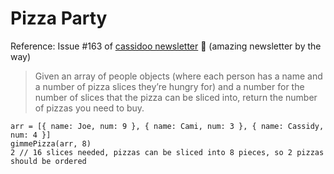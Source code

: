# Pizza Party

Reference: Issue #163 of [cassidoo newsletter](https://cassidoo.co/newsletter/) 🎉 (amazing newsletter by the way)

> Given an array of people objects (where each person has a name and a number of pizza slices they’re hungry for) and a number for the number of slices that the pizza can be sliced into, return the number of pizzas you need to buy.

```console
arr = [{ name: Joe, num: 9 }, { name: Cami, num: 3 }, { name: Cassidy, num: 4 }]
gimmePizza(arr, 8)
2 // 16 slices needed, pizzas can be sliced into 8 pieces, so 2 pizzas should be ordered
```
